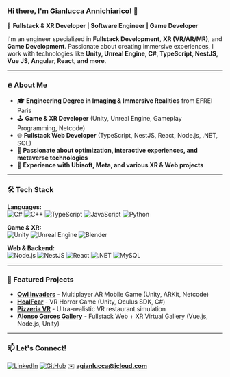 ### Hi there, I'm Gianlucca Annichiarico! 👋

🚀 **Fullstack & XR Developer | Software Engineer | Game Developer**

I'm an engineer specialized in **Fullstack Development**, **XR (VR/AR/MR)**, and **Game Development**. Passionate about creating immersive experiences, I work with technologies like **Unity, Unreal Engine, C#, TypeScript, NestJS, Vue JS, Angular, React, and more**.

---

### 🔥 About Me
- 🎓 **Engineering Degree in Imaging & Immersive Realities** from EFREI Paris
- 🕹️ **Game & XR Developer** (Unity, Unreal Engine, Gameplay Programming, Netcode)
- 🌐 **Fullstack Web Developer** (TypeScript, NestJS, React, Node.js, .NET, SQL)
- 🎯 **Passionate about optimization, interactive experiences, and metaverse technologies**
- 🚀 **Experience with Ubisoft, Meta, and various XR & Web projects**

---

### 🛠️ Tech Stack

**Languages:**  
![C#](https://img.shields.io/badge/-C%23-239120?style=flat-square&logo=c-sharp&logoColor=white)
![C++](https://img.shields.io/badge/-C%2B%2B-00599C?style=flat-square&logo=c%2B%2B&logoColor=white)
![TypeScript](https://img.shields.io/badge/-TypeScript-007ACC?style=flat-square&logo=typescript&logoColor=white)
![JavaScript](https://img.shields.io/badge/-JavaScript-F7DF1E?style=flat-square&logo=javascript&logoColor=black)
![Python](https://img.shields.io/badge/-Python-3776AB?style=flat-square&logo=python&logoColor=white)

**Game & XR:**  
![Unity](https://img.shields.io/badge/-Unity-000000?style=flat-square&logo=unity&logoColor=white)
![Unreal Engine](https://img.shields.io/badge/-Unreal%20Engine-313131?style=flat-square&logo=unreal-engine&logoColor=white)
![Blender](https://img.shields.io/badge/-Blender-F5792A?style=flat-square&logo=blender&logoColor=white)

**Web & Backend:**  
![Node.js](https://img.shields.io/badge/-Node.js-339933?style=flat-square&logo=node.js&logoColor=white)
![NestJS](https://img.shields.io/badge/-NestJS-E0234E?style=flat-square&logo=nestjs&logoColor=white)
![React](https://img.shields.io/badge/-React-61DAFB?style=flat-square&logo=react&logoColor=black)
![.NET](https://img.shields.io/badge/-.NET-512BD4?style=flat-square&logo=dotnet&logoColor=white)
![MySQL](https://img.shields.io/badge/-MySQL-4479A1?style=flat-square&logo=mysql&logoColor=white)

---

### 📌 Featured Projects

- **[Owl Invaders](https://github.com/Gintyo/owl-invaders)** - Multiplayer AR Mobile Game (Unity, ARKit, Netcode)
- **[HealFear](https://github.com/Gintyo/healfear)** - VR Horror Game (Unity, Oculus SDK, C#)
- **[Pizzeria VR](https://github.com/Gintyo/pizzeria-vr)** - Ultra-realistic VR restaurant simulation
- **[Alonso Garces Gallery](https://github.com/Gintyo/gallery-xr)** - Fullstack Web + XR Virtual Gallery (Vue.js, Node.js, Unity)

---

### 📫 Let's Connect!

[![LinkedIn](https://img.shields.io/badge/-LinkedIn-0077B5?style=flat-square&logo=linkedin&logoColor=white)]([https://www.linkedin.com/in/gianlucca-annichiarico](https://www.linkedin.com/in/gianlucca-annichiarico-0205a5160/))
[![GitHub](https://img.shields.io/badge/-GitHub-181717?style=flat-square&logo=github&logoColor=white)](https://github.com/Gintyo)
✉️ **agianlucca@icloud.com**
